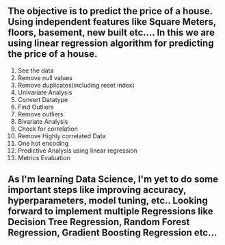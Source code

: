 ## The objective is to predict the price of a house. Using independent features like Square Meters, floors, basement, new built etc.... In this we are using linear regression algorithm for predicting the price of a house.


1. See the data
2. Remove null values
3. Remove duplicates(including reset index)
4. Univariate Analysis
5. Convert Datatype
6. Find Outliers
7. Remove outliers
8. Bivariate Analysis
9. Check for correlation
10. Remove Highly correlated Data
11. One hot encoding
12. Predictive Analysis using linear regression
13. Metrics Evaluation

## As I'm learning Data Science, I'm yet to do some important steps like improving accuracy, hyperparameters, model tuning, etc.. Looking forward to implement multiple Regressions like Decision Tree Regression, Random Forest Regression, Gradient Boosting Regression etc...
